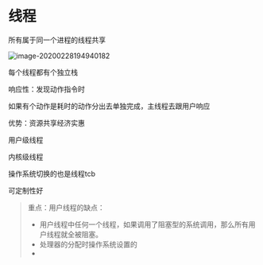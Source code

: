 # 线程

所有属于同一个进程的线程共享

![image-20200228194940182](D:%5C%E5%B7%A5%E4%BD%9C%E7%BC%93%E5%AD%98%E5%8C%BA%5Cgit%5COS_linux%5C%E7%BA%BF%E7%A8%8B%5Cimage-20200228194940182.png)

每个线程都有个独立栈

响应性：发现动作指令时

如果有个动作是耗时的动作分出去单独完成，主线程去跟用户响应

优势：资源共享经济实惠

用户级线程

内核级线程

操作系统切换的也是线程tcb

可定制性好

> 重点：用户线程的缺点：
>
> * 用户线程中任何一个线程，如果调用了阻塞型的系统调用，那么所有用户线程就全被阻塞。
> * 处理器的分配时操作系统设置的
> * 

